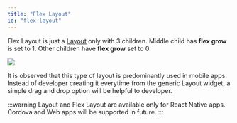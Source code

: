 ```yaml
---
title: "Flex Layout"
id: "flex-layout"
---
```


Flex Layout is just a [Layout](./layout) only with 3 children. Middle child has **flex grow** is set to 1. Other children have **flex grow** set to 0. 

![](/learn/assets/widgets/container/layout/flex-layout.png)

It is observed that this type of layout is predominantly used in mobile apps. Instead of developer creating it everytime from the generic Layout widget, a simple drag and drop option will be helpful to developer.

:::warning
Layout and Flex Layout are available only for React Native apps. Cordova and Web apps will be supported in future.
:::
